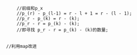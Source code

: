         //前缀和p_x
        //p_(r) - p_(l-1) = r - l + 1 = r - (l - 1);
        //p_r - p_(k) = r - (k);
        //p_r - r = p_(k) - (k);
        //即寻找 p_r - r = p_(k) - (k)的数量;


	//利用map改进

